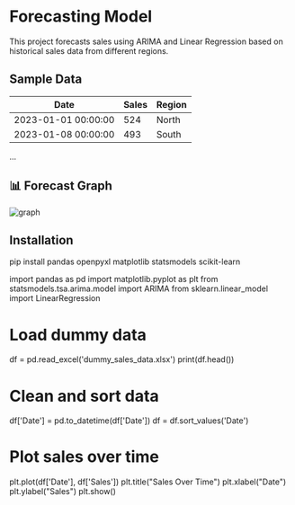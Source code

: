 # Forecasting Model

This project forecasts sales using ARIMA and Linear Regression based on historical sales data from different regions.

## Sample Data
| Date                | Sales | Region |
|---------------------|-------|--------|
| 2023-01-01 00:00:00 | 524   | North  |
| 2023-01-08 00:00:00 | 493   | South  |
...

## 📊 Forecast Graph
![graph](https://github.com/user-attachments/assets/81833a51-344b-4a0d-afc5-03b1077ec90c)

## Installation
pip install pandas openpyxl matplotlib statsmodels scikit-learn



import pandas as pd 
import matplotlib.pyplot as plt
from statsmodels.tsa.arima.model import ARIMA
from sklearn.linear_model import LinearRegression

# Load dummy data
df = pd.read_excel('dummy_sales_data.xlsx')
print(df.head())



# Clean and sort data
df['Date'] = pd.to_datetime(df['Date'])
df = df.sort_values('Date')

# Plot sales over time
plt.plot(df['Date'], df['Sales'])
plt.title("Sales Over Time")
plt.xlabel("Date")
plt.ylabel("Sales")
plt.show()






